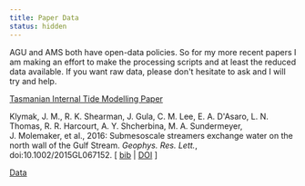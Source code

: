 ```yaml
---
title: Paper Data
status: hidden
---
```


AGU and AMS both have open-data policies.  So for my more recent papers I am making an effort to make the processing scripts and at least the reduced data available.  If you want raw data, please don't hesitate to ask and I will try and help.

[Tasmanian Internal Tide Modelling Paper](http://web.uvic.ca/~jklymak/ttide15/)

Klymak, J.&nbsp;M., R.&nbsp;K. Shearman, J.&nbsp;Gula, C.&nbsp;M. Lee, E.&nbsp;A. D'Asaro, L.&nbsp;N. Thomas,
  R.&nbsp;R. Harcourt, A.&nbsp;Y. Shcherbina, M.&nbsp;A. Sundermeyer, J.&nbsp;Molemaker, et&nbsp;al.,
  2016: Submesoscale streamers exchange water on the north wall of the Gulf
  Stream. <em>Geophys. Res. Lett.</em>, doi:10.1002/2015GL067152.
[&nbsp;<a href="PubsPub_bib.html#klymaketal16">bib</a>&nbsp;|
<a href="http://dx.doi.org/10.1002/2015GL067152">DOI</a>&nbsp;]

[Data](http://web.uvic.ca/~jklymak/LM12/GulfStreamPaper)
